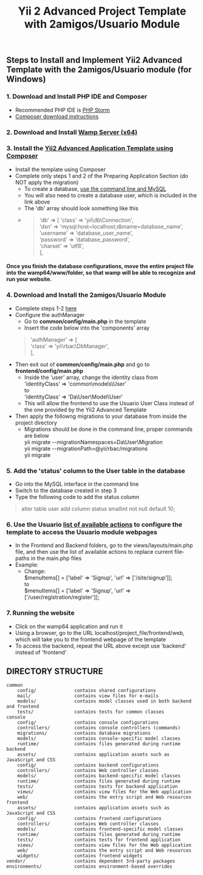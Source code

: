<p align="center">
    <h1 align="center">Yii 2 Advanced Project Template with 2amigos/Usuario Module</h1>
    <br>
</p>


## Steps to Install and Implement Yii2 Advanced Template with the 2amigos/Usuario module (for Windows)
### 1. Download and Install PHP IDE and Composer
- Recommended PHP IDE is [PHP Storm](https://www.jetbrains.com/phpstorm/download/)
- [Composer download instructions](https://github.com/yiisoft/yii2/blob/master/docs/guide/start-installation.md#installing-composer)
### 2. Download and Install [Wamp Server (x64)](https://sourceforge.net/projects/wampserver/files/)
### 3. Install the [Yii2 Advanced Application Template using Composer](https://github.com/yiisoft/yii2-app-advanced/blob/master/docs/guide/start-installation.md#installing-using-composer)
 - Install the template using Composer
 - Complete only steps 1 and 2 of the Preparing Application Section (do NOT apply the migration)
   - To create a database, [use the command line and MySQL](https://www.a2hosting.com/kb/developer-corner/mysql/managing-mysql-databases-and-users-from-the-command-line)
   - You will also need to create a database user, which is included in the link above
   - The 'db' array should look something like this
   - >'db' => [
                'class' => 'yii\db\Connection',<br/>
                'dsn' => 'mysql:host=localhost;dbname=database_name',<br/>
                'username' => 'database_user_name',<br/>
                'password' => 'database_password',<br/>
                'charset' => 'utf8',<br/>
            ],
#### Once you finish the database configurations, move the entire project file into the wamp64/www/folder, so that wamp will be able to recognize and run your website.
### 4. Download and Install the 2amigos/Usuario Module
 - Complete steps 1-2 [here](http://yii2-usuario.readthedocs.io/en/latest/installation/advanced-application-template/)
 - Configure the authManager
   - Go to __common/config/main.php__ in the template
   - Insert the code below into the 'components' array</br>
   >'authManager' => [</br>
   'class' => 'yii\rbac\DbManager',</br>
   ],</br>
 - Then exit out of __common/config/main.php__ and go to __frontend/config/main.php__
   - Inside the 'user' array, change the identity class from</br>
   'identityClass' => 'common\models\User' </br>
   to </br>
   'identityClass' => 'Da\User\Model\User'</br>
   - This will allow the frontend to use the Usuario User Class instead of the one provided by the Yii2 Advanced Template
 - Then apply the followng migrations to your database from inside the project directory
   - Migrations should be done in the command line, proper commands are below<br/>
   yii migrate --migrationNamespaces=Da\User\Migration<br/>
   yii migrate --migrationPath=@yii/rbac/migrations<br/>
   yii migrate<br/>

### 5. Add the 'status' column to the User table in the database
 - Go into the MySQL interface in the command line
 - Switch to the database created in step 3
 - Type the following code to add the status column</br>
 >alter table user add column status smallint not null default 10;
### 6. Use the Usuario [list of available actions](http://yii2-usuario.readthedocs.io/en/latest/installation/available-actions/) to configure the template to access the Usuario module webpages
 - In the Frontend and Backend folders, go to the views/layouts/main.php file, and then use the list of available actions to replace current file-paths in the main.php files
 - Example:
   - Change:</br>$menuItems[] = ['label' => 'Signup', 'url' => ['/site/signup']];</br>to</br>
   $menuItems[] = ['label' => 'Signup', 'url' => ['/user/registration/register']];
### 7. Running the website
 - Click on the wamp64 application and run it
 - Using a browser, go to the URL localhost/project_file/frontend/web, which will take you to the frontend webpage of the template
 - To access the backend, repeat the URL above except use 'backend' instead of 'frontend'


DIRECTORY STRUCTURE
-------------------

```
common
    config/              contains shared configurations
    mail/                contains view files for e-mails
    models/              contains model classes used in both backend and frontend
    tests/               contains tests for common classes    
console
    config/              contains console configurations
    controllers/         contains console controllers (commands)
    migrations/          contains database migrations
    models/              contains console-specific model classes
    runtime/             contains files generated during runtime
backend
    assets/              contains application assets such as JavaScript and CSS
    config/              contains backend configurations
    controllers/         contains Web controller classes
    models/              contains backend-specific model classes
    runtime/             contains files generated during runtime
    tests/               contains tests for backend application    
    views/               contains view files for the Web application
    web/                 contains the entry script and Web resources
frontend
    assets/              contains application assets such as JavaScript and CSS
    config/              contains frontend configurations
    controllers/         contains Web controller classes
    models/              contains frontend-specific model classes
    runtime/             contains files generated during runtime
    tests/               contains tests for frontend application
    views/               contains view files for the Web application
    web/                 contains the entry script and Web resources
    widgets/             contains frontend widgets
vendor/                  contains dependent 3rd-party packages
environments/            contains environment-based overrides
```
